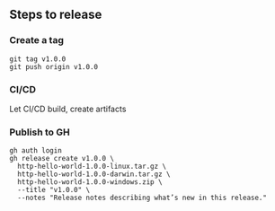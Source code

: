 
## Steps to release

### Create a tag

```shell
git tag v1.0.0
git push origin v1.0.0
```

### CI/CD

Let CI/CD build, create artifacts

### Publish to GH

```shell
gh auth login
gh release create v1.0.0 \
  http-hello-world-1.0.0-linux.tar.gz \
  http-hello-world-1.0.0-darwin.tar.gz \
  http-hello-world-1.0.0-windows.zip \
  --title "v1.0.0" \
  --notes "Release notes describing what’s new in this release."
```